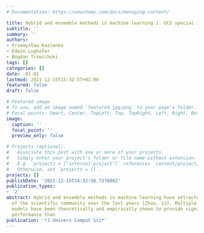 ```yaml
---
# Documentation: https://wowchemy.com/docs/managing-content/

title: Hybrid and ensemble methods in machine learning J. UCS special issue
subtitle: ''
summary: ''
authors:
- Przemysław Kazienko
- Edwin Lughofer
- Bogdan Trawi\ŉski
tags: []
categories: []
date: -01-01
lastmod: 2021-12-15T15:32:57+01:00
featured: false
draft: false

# Featured image
# To use, add an image named `featured.jpg/png` to your page's folder.
# Focal points: Smart, Center, TopLeft, Top, TopRight, Left, Right, BottomLeft, Bottom, BottomRight.
image:
  caption: ''
  focal_point: ''
  preview_only: false

# Projects (optional).
#   Associate this post with one or more of your projects.
#   Simply enter your project's folder or file name without extension.
#   E.g. `projects = ["internal-project"]` references `content/project/deep-learning/index.md`.
#   Otherwise, set `projects = []`.
projects: []
publishDate: '2021-12-15T14:32:56.737690Z'
publication_types:
- '2'
abstract: Hybrid and ensemble methods in machine learning have attracted a great attention
  of the scientific community over the last years [Zhou, 12]. Multiple, ensemble learning
  models have been theoretically and empirically shown to provide significantly better
  performance than
publication: '*J Univers Comput Sci*'
---
```

